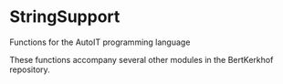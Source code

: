 # StringSupport
Functions for the AutoIT programming language

These functions accompany several other modules in the BertKerkhof repository.
